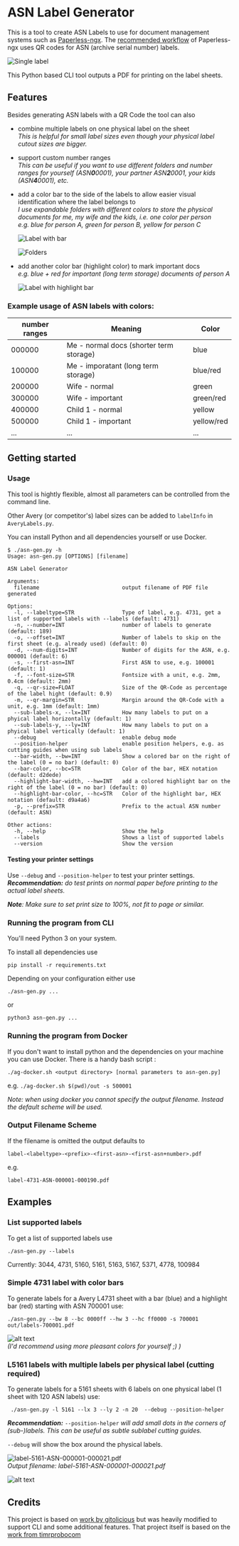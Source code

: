 
# ASN Label Generator


This is a tool to create ASN Labels to use for document management systems such as [Paperless-ngx](https://docs.paperless-ngx.com/). The [recommended workflow](https://docs.paperless-ngx.com/usage/#usage-recommended-workflow) of Paperless-ngx uses QR codes for ASN (archive serial number) labels.

![Single label](docs/single-label.svg)

This Python based CLI tool outputs a PDF for printing on the label sheets. 


## Features

Besides generating ASN labels with a QR Code the tool can also

* combine multiple labels on one physical label on the sheet  
  _This is helpful for small label sizes even though your physical label cutout sizes are bigger._

* support custom number ranges  
    _This can be useful if you want to use different folders and number ranges for yourself (ASN**0**0001), your partner ASN**2**0001, your kids (ASN**4**0001), etc._
    
* add a color bar to the side of the labels to allow easier visual identification where the label belongs to  
    _I use expandable folders with different colors to store the physical documents for me, my wife and the kids, i.e. one color per person_  
    _e.g. blue for person A, green for person B, yellow for person C_

    ![Label with bar](docs/label-with-bar.png)

    ![Folders](docs/folders.png)

* add another color bar (highlight color) to mark important docs      
    _e.g. blue + red for important (long term storage) documents of person A_

    ![Label with highlight bar](docs/label-with-hbar.png)


### Example usage of ASN labels with colors:

| number ranges | Meaning                                | Color      |
| ------------ | --------------------------------------- | ---------- |
| 000000       | Me - normal docs (shorter term storage) | blue       |
| 100000       | Me - imporatant  (long term storage)    | blue/red   |
| 200000       | Wife - normal                           | green      |
| 300000       | Wife - important                        | green/red  |
| 400000       | Child 1 - normal                        | yellow     |
| 500000       | Child 1 - important                     | yellow/red |
| ...          | ...                                     | ...        |


## Getting started

### Usage

This tool is hightly flexible, almost all parameters can be controlled from the command line.

Other Avery (or competitor's) label sizes can be added to `labelInfo` in `AveryLabels.py`. 

You can install Python and all dependencies yourself or use Docker.


```
$ ./asn-gen.py -h
Usage: asn-gen.py [OPTIONS] [filename]

ASN Label Generator

Arguments:
  filename                          output filename of PDF file generated

Options:
  -l, --labeltype=STR               Type of label, e.g. 4731, get a list of supported labels with --labels (default: 4731)
  -n, --number=INT                  number of labels to generate (default: 189)
  -o, --offset=INT                  Number of labels to skip on the first sheet (e.g. already used) (default: 0)
  -d, --num-digits=INT              Number of digits for the ASN, e.g. 000001 (default: 6)
  -s, --first-asn=INT               First ASN to use, e.g. 100001 (default: 1)
  -f, --font-size=STR               Fontsize with a unit, e.g. 2mm, 0.4cm (default: 2mm)
  -q, --qr-size=FLOAT               Size of the QR-Code as percentage of the label hight (default: 0.9)
  -m, --qr-margin=STR               Margin around the QR-Code with a unit, e.g. 1mm (default: 1mm)
  --sub-labels-x, --lx=INT          How many labels to put on a phyical label horizontally (default: 1)
  --sub-labels-y, --ly=INT          How many labels to put on a phyical label vertically (default: 1)
  --debug                           enable debug mode
  --position-helper                 enable position helpers, e.g. as cutting guides when using sub labels
  --bar-width, --bw=INT             Show a colored bar on the right of the label (0 = no bar) (default: 0)
  --bar-color, --bc=STR             Color of the bar, HEX notation (default: d2dede)
  --highlight-bar-width, --hw=INT   add a colored highlight bar on the right of the label (0 = no bar) (default: 0)
  --highlight-bar-color, --hc=STR   Color of the highlight bar, HEX notation (default: d9a4a6)
  -p, --prefix=STR                  Prefix to the actual ASN number (default: ASN)

Other actions:
  -h, --help                        Show the help
  --labels                          Shows a list of supported labels
  --version                         Show the version
```

#### Testing your printer settings
Use ``--debug`` and ``--position-helper`` to test your printer settings.  
_**Recommendation:** do test prints on normal paper before printing to the actual label sheets._

_**Note**: Make sure to set print size to 100%, not fit to page or similar._


### Running the program from CLI

You'll need Python 3 on your system.

To install all dependencies use 

`` pip install -r requirements.txt `` 

Depending on your configuration either use

`` ./asn-gen.py ... ``

or 

`` python3 asn-gen.py ... ``

### Running the program from Docker

If you don't want to install python and the dependencies on your machine you can use Docker.
There is a handy bash script :

`` ./ag-docker.sh <output directory> [normal parameters to asn-gen.py] ``

e.g. `` ./ag-docker.sh $(pwd)/out -s 500001 ``

_Note: when using docker you cannot specify the output filename. Instead the default scheme will be used._


### Output Filename Scheme
If the filename is omitted the output defaults to

`` label-<labeltype>-<prefix>-<first-asn>-<first-asn+number>.pdf ``

e.g. 

`` label-4731-ASN-000001-000190.pdf ``



## Examples


### List supported labels

To get a list of supported labels use 

`` ./asn-gen.py --labels ``

Currently: 3044, 4731, 5160, 5161, 5163, 5167, 5371, 4778, 100984

### Simple 4731 label with color bars

To generate labels for a Avery L4731 sheet with a bar (blue) and a highlight bar (red) starting with ASN 700001 use:

`` ./asn-gen.py --bw 8 --bc 0000ff --hw 3 --hc ff0000 -s 700001 out/labels-700001.pdf ``

![alt text](docs/result1.png)  
_(I'd recommend using more pleasant colors for yourself ;) )_


### L5161 labels with multiple labels per physical label (cutting required) 
To generate labels for a 5161 sheets with 6 labels on one physical label (1 sheet with 120 ASN labels) use:

`` ./asn-gen.py -l 5161 --lx 3 --ly 2 -n 20  --debug --position-helper``  

_**Recommendation:**_ `` --position-helper `` _will add small dots in the corners of (sub-)labels. This can be useful as subtle sublabel cutting guides._

`` --debug `` will show the box around the physical labels.



![label-5161-ASN-000001-000021.pdf](docs/result2.png)  
_Output filename: label-5161-ASN-000001-000021.pdf_  

![alt text](docs/result2c.png)  





## Credits

This project is based on [work by gitolicious](https://github.com/gitolicious/avery-asn/tree/main) but was heavily modified to support CLI and some additional features. That project itself is based on the [work from timrprobocom](https://gist.github.com/timrprobocom/3946aca8ab75df8267bbf892a427a1b7)